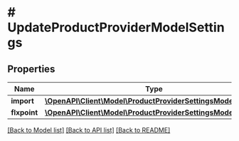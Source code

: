 # # UpdateProductProviderModelSettings

## Properties

Name | Type | Description | Notes
------------ | ------------- | ------------- | -------------
**import** | [**\OpenAPI\Client\Model\ProductProviderSettingsModelImport**](ProductProviderSettingsModelImport.md) |  | [optional]
**flxpoint** | [**\OpenAPI\Client\Model\ProductProviderSettingsModelFlxpoint**](ProductProviderSettingsModelFlxpoint.md) |  | [optional]

[[Back to Model list]](../../README.md#models) [[Back to API list]](../../README.md#endpoints) [[Back to README]](../../README.md)

